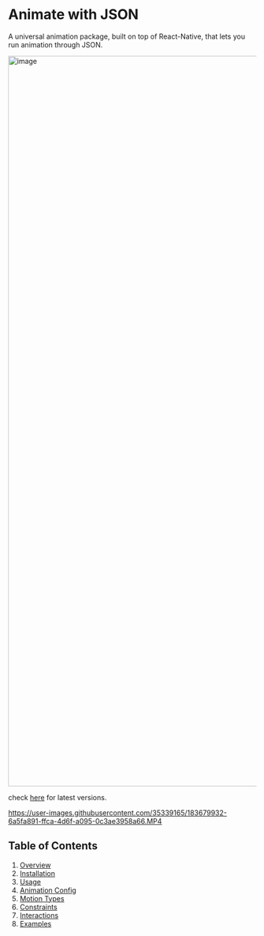 # Animate with JSON
A universal animation package, built on top of React-Native, that lets you run animation through JSON.

<img width="1481" alt="image" src="https://user-images.githubusercontent.com/35339165/183665453-cac7db19-106a-414e-bbb7-8f2d25d7397a.png">

check [here](http://modules.urbanclap.com:4873/#/) for latest versions.


https://user-images.githubusercontent.com/35339165/183679932-6a5fa891-ffca-4d6f-a095-0c3ae3958a66.MP4


## Table of Contents
1. [Overview]()
2. [Installation]()
3. [Usage]()
4. [Animation Config]()
5. [Motion Types]()
6. [Constraints]()
7. [Interactions]()
8. [Examples]()
